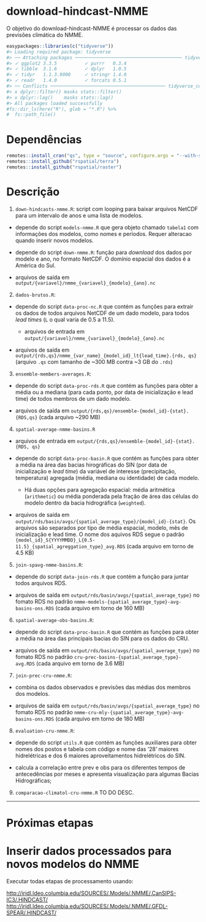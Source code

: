 
<!-- README.md is generated from README.Rmd. Please edit that file -->

# download-hindcast-NMME

<!-- badges: start -->
<!-- badges: end -->

O objetivo do download-hindcast-NMME é processar os dados das previsões
climática do NMME.

``` r
easypackages::libraries(c("tidyverse"))
#> Loading required package: tidyverse
#> ── Attaching packages ─────────────────────────────────────── tidyverse 1.3.0 ──
#> ✓ ggplot2 3.3.5          ✓ purrr   0.3.4     
#> ✓ tibble  3.1.6          ✓ dplyr   1.0.5     
#> ✓ tidyr   1.1.3.9000     ✓ stringr 1.4.0     
#> ✓ readr   1.4.0          ✓ forcats 0.5.1
#> ── Conflicts ────────────────────────────────────────── tidyverse_conflicts() ──
#> x dplyr::filter() masks stats::filter()
#> x dplyr::lag()    masks stats::lag()
#> All packages loaded successfully
#fs::dir_ls(here("R"), glob = "*.R") %>%
#  fs::path_file()
```

# Dependências

``` r
remotes::install_cran("qs", type = "source", configure.args = "--with-simd=AVX2")
remotes::install_github("rspatial/terra")
remotes::install_github("rspatial/raster")
```

# Descrição

1.  `down-hindcasts-nmme.R`: script com looping para baixar arquivos
    NetCDF para um intervalo de anos e uma lista de modelos.

-   depende do script `models-nmme.R` que gera objeto chamado `tabela1`
    com informações dos modelos, como nomes e períodos. Requer alteracao
    quando inserir novos modelos.

-   depende do script `down-nmme.R`: função para *download* dos dados
    por modelo e ano, no formato NetCDF. O domínio espacial dos dados é
    a América do Sul.

-   arquivos de saída em
    `output/{variavel}/nmme_{variavel}_{modelo}_{ano}.nc`

2.  `dados-brutos.R`:

-   depende do script `data-proc-nc.R` que contém as funções para
    extrair os dados de todos arquivos NetCDF de um dado modelo, para
    todos *lead times* (`L` o qual varia de 0.5 a 11.5).

    -   arquivos de entrada em
        `output/{variavel}/nmme_{variavel}_{modelo}_{ano}.nc`

-   arquivos de saída em
    `output/{rds,qs}/nmme_{var_name}_{model_id}_lt{lead_time}.{rds, qs}`
    (arquivo `.qs` com tamanho de \~300 MB contra \~3 GB do `.rds`)

3.  `ensemble-members-averages.R`:

-   depende do script `data-proc-rds.R` que contém as funções para obter
    a média ou a mediana (para cada ponto, por data de inicialização e
    lead time) de todos membros de um dado modelo.

-   arquivos de saída em
    `output/{rds,qs}/ensemble-{model_id}-{stat}.{RDS,qs}` (cada arquivo
    \~290 MB)

4.  `spatial-average-nmme-basins.R`

-   arquivos de entrada em
    `output/{rds,qs}/ensemble-{model_id}-{stat}.{RDS, qs}`

-   depende do script `data-proc-basin.R` que contém as funções para
    obter a média na área das bacias hirográficas do SIN (por data de
    inicialização e *lead time*) da variável de interesse (precipitação,
    temperatura) agregada (média, mediana ou identidade) de cada modelo.

    -   Há duas opções para agregação espacial: média aritmética
        (`arithmetic`) ou média ponderada pela fração de área das
        células do modelo dentro da bacia hidrográfica (`weighted`).

-   arquivos de saída em
    `output/rds/basin/avgs/{spatial_average_type}/{model_id}-{stat}`. Os
    arquivos são separados por tipo de média espacial, modelo, mês de
    inicialização e lead time. O nome dos aquivos RDS segue o padrão
    `{model_id}_S{YYYYMMDD}_L{0.5-11.5}_{spatial_agreggation_type}_avg.RDS`
    (cada arquivo em torno de 4.5 KB)

5.  `join-spavg-nmme-basins.R`:

-   depende do script `data-join-rds.R` que contém a função para juntar
    todos arquivos RDS.

-   arquivos de saída em `output/rds/basin/avgs/{spatial_average_type}`
    no fomato RDS no padrão
    `nmme-models-{spatial_average_type}-avg-basins-ons.RDS` (cada
    arquivo em torno de 160 MB)

6.  `spatial-average-obs-basins.R`:

-   depende do script `data-proc-basin.R` que contém as funções para
    obter a média na área das principais bacias do SIN para os dados do
    CRU.

-   arquivos de saída em `output/rds/basin/avgs/{spatial_average_type}`
    no fomato RDS no padrão
    `cru-prec-basins-{spatial_average_type}-avg.RDS` (cada arquivo em
    torno de 3.6 MB)

7.  `join-prec-cru-nmme.R`:

-   combina os dados observados e previsões das médias dos membros dos
    modelos.

-   arquivos de saída em `output/rds/basin/avgs/{spatial_average_type}`
    no fomato RDS no padrão
    `nmme-cru-mly-{spatial_average_type}-avg-basins-ons.RDS` (cada
    arquivo em torno de 180 MB)

8.  `evaluation-cru-nmme.R`:

-   depende do script `utils.R` que contém as funções auxiliares para
    obter nomes dos postos e tabela com código e nome das ‘28’ maiores
    hidrelétricas e dos 6 maiores aproveitamentos hidrelétricos do SIN.

-   calcula a correlação entre prev e obs para os diferentes tempos de
    antecedências por meses e apresenta visualização para algumas Bacias
    Hidrográficas;

9.  `comparacao-climatol-cru-nmme.R` TO DO DESC.

------------------------------------------------------------------------

# Próximas etapas

# Inserir dados processados para novos modelos do NMME

Executar todas etapas de processamento usando:

<http://iridl.ldeo.columbia.edu/SOURCES/.Models/.NMME/.CanSIPS-IC3/.HINDCAST/>
<http://iridl.ldeo.columbia.edu/SOURCES/.Models/.NMME/.GFDL-SPEAR/.HINDCAST/>
